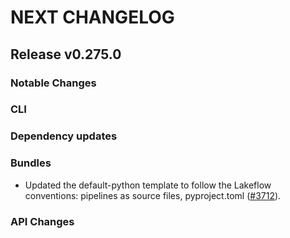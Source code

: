 # NEXT CHANGELOG

## Release v0.275.0

### Notable Changes

### CLI

### Dependency updates

### Bundles
* Updated the default-python template to follow the Lakeflow conventions: pipelines as source files, pyproject.toml ([#3712](https://github.com/databricks/cli/pull/3712)).

### API Changes
